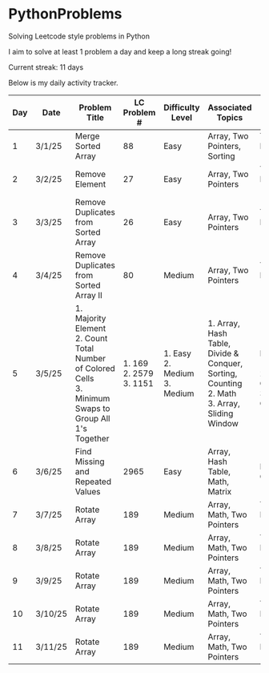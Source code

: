 # PythonProblems
Solving Leetcode style problems in Python

I aim to solve at least 1 problem a day and keep a long streak going!

Current streak: 11 days

Below is my daily activity tracker.

|Day|Date|Problem Title|LC Problem #|Difficulty Level|Associated Topics|Type of Problem|
|---|---|---|---|---|---|---|
|1|3/1/25|Merge Sorted Array|88|Easy|Array, Two Pointers, Sorting|Top Interview 150|
|2|3/2/25|Remove Element|27|Easy|Array, Two Pointers|Top Interview 150|
|3|3/3/25|Remove Duplicates from Sorted Array|26|Easy|Array, Two Pointers|Top Interview 150|
|4|3/4/25|Remove Duplicates from Sorted Array II|80|Medium|Array, Two Pointers|Top Interview 150|
|5|3/5/25|1. Majority Element<br>2. Count Total Number of Colored Cells<br>3. Minimum Swaps to Group All 1's Together|1. 169<br>2. 2579<br>3. 1151|1. Easy<br>2. Medium<br>3. Medium|1. Array, Hash Table, Divide & Conquer, Sorting, Counting<br>2. Math<br>3. Array, Sliding Window|1. Top Interview 150<br>2. Daily Challenge<br>3. Weekly Challenge|
|6|3/6/25|Find Missing and Repeated Values|2965|Easy|Array, Hash Table, Math, Matrix|Daily Challenge|
|7|3/7/25|Rotate Array|189|Medium|Array, Math, Two Pointers|Top Interview 150|
|8|3/8/25|Rotate Array|189|Medium|Array, Math, Two Pointers|Top Interview 150|
|9|3/9/25|Rotate Array|189|Medium|Array, Math, Two Pointers|Top Interview 150|
|10|3/10/25|Rotate Array|189|Medium|Array, Math, Two Pointers|Top Interview 150|
|11|3/11/25|Rotate Array|189|Medium|Array, Math, Two Pointers|Top Interview 150|